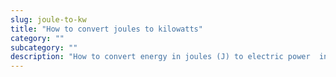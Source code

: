 ```yaml
---
slug: joule-to-kw
title: "How to convert joules to kilowatts"
category: ""
subcategory: ""
description: "How to convert energy in joules (J) to electric power  in kilowatts (kW)."
---
```


